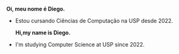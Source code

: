   **Oi, meu nome é Diego.**
- Estou cursando Ciências de Computação na USP desde 2022.
  
  **Hi,my name is Diego.**
- I'm studying Computer Science at USP since 2022.
